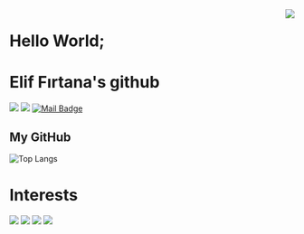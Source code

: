 <img align='right' src="https://github-readme-stats.vercel.app/api?username=zubayer-ahamed-m4&show_icons=true&theme=radical">


# Hello World;
# Elif Fırtana's github

[![](https://img.shields.io/badge/linkedin-%230077B5.svg?&style=for-the-badge&logo=linkedin&logoColor=white)](https://www.linkedin.com/in/zubayer-ahamed-m4/)
[![](https://img.shields.io/badge/instagram-%23E4405F.svg?&style=for-the-badge&logo=instagram&logoColor=white)](https://instagram.com/zubayer-ahamed-m4)
[![Mail Badge](https://img.shields.io/badge/firtana.elif@gmail.com-c14438?style=for-the-badge&logo=Gmail&logoColor=white&link=mailto:zubayerahamed.freelancer@gmail.com)](mailto:zubayerahamed.freelancer@gmail.com)

## My GitHub
![Top Langs](https://github-readme-stats.vercel.app/api/top-langs/?username=zubayer-ahamed-m4&hide=TeX&layout=compact)

# Interests
[![](https://img.shields.io/badge/python-fb8532?style=for-the-badge&logo=python)]()
[![](https://img.shields.io/badge/javascript-fb8532?style=for-the-badge&logo=javascript)]()
[![](https://img.shields.io/badge/node.js-fb8532?style=for-the-badge&logo=node.js)]()
[![](https://img.shields.io/badge/symfony-fb8532?style=for-the-badge&logo=symfony)]()
